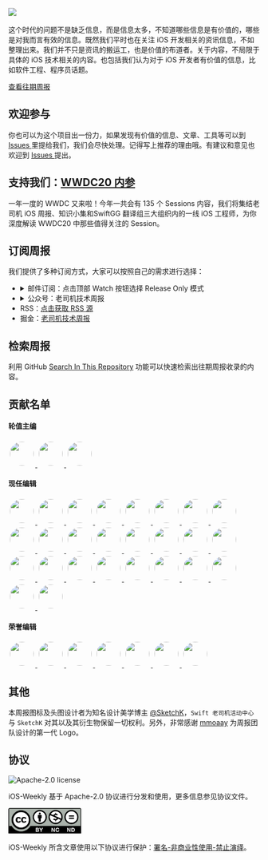 ![](https://github.com/SwiftOldDriver/iOS-Weekly/blob/master/assets/ios-weekly.png?raw=true)

这个时代的问题不是缺乏信息，而是信息太多，不知道哪些信息是有价值的，哪些是对我而言有效的信息。既然我们平时也在关注 iOS 开发相关的资讯信息，不如整理出来。我们并不只是资讯的搬运工，也是价值的布道者。关于内容，不局限于具体的 iOS 技术相关的内容。也包括我们认为对于 iOS 开发者有价值的信息，比如软件工程、程序员话题。

[查看往期周报](https://github.com/SwiftOldDriver/iOS-Weekly/releases)

## 欢迎参与

你也可以为这个项目出一份力，如果发现有价值的信息、文章、工具等可以到 [Issues ](https://github.com/SwiftOldDriver/iOS-Weekly/issues) 里提给我们，我们会尽快处理。记得写上推荐的理由哦。有建议和意见也欢迎到 [Issues ](https://github.com/SwiftOldDriver/iOS-Weekly/issues) 提出。

## 支持我们：[WWDC20 内参](https://xiaozhuanlan.com/wwdc20)

一年一度的 WWDC 又来啦！今年一共会有 135 个 Sessions 内容，我们将集结老司机 iOS 周报、知识小集和SwiftGG 翻译组三大组织内的一线 iOS 工程师，为你深度解读 WWDC20 中那些值得关注的 Session。

## 订阅周报

我们提供了多种订阅方式，大家可以按照自己的需求进行选择：

- <details><summary>邮件订阅：点击顶部 Watch 按钮选择 Release Only 模式</summary><p><img src="https://github.com/SwiftOldDriver/iOS-Weekly/blob/master/assets/release_only.png?raw=true" alt style="max-width=100%;"></p></details>
- <details><summary>公众号：老司机技术周报</summary><p><img src="https://github.com/SwiftOldDriver/iOS-Weekly/blob/master/assets/qrcode_for_wechat.jpg?raw=true" alt style="max-width=100%;"></p></details>
- RSS：[点击获取 RSS 源](https://github.com/SwiftOldDriver/iOS-Weekly/releases.atom)
- 掘金：[老司机技术周报](https://juejin.im/user/5a52075e6fb9a01c9d31b107/posts)

## 检索周报

利用 GitHub [Search In This Repository](https://github.com/SwiftOldDriver/iOS-Weekly/search?q=swift&unscoped_q=swift) 功能可以快速检索出往期周报收录的内容。

<style type="text/css">
.round_icon{
  width: 48px;
  margin: 3px;
  height: 48px;
  border-radius: 50%;
  align-items: center;
  justify-content: center;
  overflow: hidden;
}
</style>

## 贡献名单

#### 轮值主编
<div>
<a href='https://github.com/ParsifalC'>
<img src='https://github.com/ParsifalC.png' class="round_icon">
</a>
<a href='https://github.com/linwenbang'>
<img src='https://github.com/linwenbang.png' class="round_icon">
</a>
<a href='https://github.com/Damonvvong'>
<img src='https://github.com/Damonvvong.png' class="round_icon">
</a>
</div>

#### 现任编辑

<div>
<a href='https://github.com/iblacksun'>
<img src='https://github.com/iblacksun.png' class="round_icon">
</a>
<a href='https://github.com/EyreFree'>
<img src='https://github.com/EyreFree.png' class="round_icon">
</a>
<a href='https://github.com/kemchenj'>
<img src='https://github.com/kemchenj.png' class="round_icon">
</a>
<a href='https://github.com/Damonvvong'>
<img src='https://github.com/Damonvvong.png' class="round_icon">
</a>
<a href='https://github.com/josephchang10'>
<img src='https://github.com/josephchang10.png' class="round_icon">
</a>
<a href='https://github.com/raozhizhen'>
<img src='https://github.com/raozhizhen.png' class="round_icon">
</a>
<a href='https://github.com/ParsifalC'>
<img src='https://github.com/ParsifalC.png' class="round_icon">
</a>
<a href='https://github.com/aaaron7'>
<img src='https://github.com/aaaron7.png' class="round_icon">
</a>
<a href='https://github.com/KyoLi'>
<img src='https://github.com/KyoLi.png' class="round_icon">
</a>
<a href='https://github.com/anotheren'>
<img src='https://github.com/anotheren.png' class="round_icon">
</a>
<a href='https://github.com/waterXu'>
<img src='https://github.com/waterXu.png' class="round_icon">
</a>
<a href='https://github.com/looping'>
<img src='https://github.com/looping.png' class="round_icon">
</a>
<a href='https://github.com/olddonkey'>
<img src='https://github.com/olddonkey.png' class="round_icon">
</a>
<a href='https://github.com/xiaofei86'>
<img src='https://github.com/xiaofei86.png' class="round_icon">
</a>
<a href='https://github.com/linwenbang'>
<img src='https://github.com/linwenbang.png' class="round_icon">
</a>
<a href='https://github.com/ChinaFishNews'>
<img src='https://github.com/ChinaFishNews.png' class="round_icon">
</a>
<a href='https://github.com/nianran'>
<img src='https://github.com/nianran.png' class="round_icon">
</a>
<a href='https://github.com/waz0820'>
<img src='https://github.com/waz0820.png' class="round_icon">
</a>
<a href='https://github.com/zvving'>
<img src='https://github.com/zvving.png' class="round_icon">
</a>
<a href='https://github.com/GesanTung'>
<img src='https://github.com/GesanTung.png' class="round_icon">
</a>
<a href='https://github.com/knightsj'>
<img src='https://github.com/knightsj.png' class="round_icon">
</a>
<a href='https://github.com/CrazyCoderShi'>
<img src='https://github.com/CrazyCoderShi.png' class="round_icon">
</a>
<a href='https://github.com/SatanWoo'>
<img src='https://github.com/SatanWoo.png' class="round_icon">
</a>
<a href='https://github.com/ztlyyznf001'>
<img src='https://github.com/ztlyyznf001.png' class="round_icon">
</a>
<a href='https://github.com/JonyFang'>
<img src='https://github.com/JonyFang.png' class="round_icon">
</a>
<a href='https://github.com/ZengyiMa'>
<img src='https://github.com/ZengyiMa.png' class="round_icon">
</a>
</div>

#### 荣誉编辑

<div>
<a href='https://github.com/lacklock'>
<img src='https://github.com/lacklock.png' class="round_icon">
</a>
<a href='https://github.com/mmoaay'>
<img src='https://github.com/mmoaay.png' class="round_icon">
</a>
<a href='https://github.com/awhisper'>
<img src='https://github.com/awhisper.png' class="round_icon">
</a>
<a href='https://github.com/zangqilong198812'>
<img src='https://github.com/zangqilong198812.png' class="round_icon">
</a>
<a href='https://github.com/100mango'>
<img src='https://github.com/100mango.png' class="round_icon">
</a>
<a href='https://github.com/tom510230'>
<img src='https://github.com/tom510230.png' class="round_icon">
</a>
<a href='https://github.com/yxztj'>
<img src='https://github.com/yxztj.png' class="round_icon">
</a>
</div>


## 其他

本周报图标及头图设计者为知名设计美学博主 [@SketchK](https://github.com/SketchK)，`Swift 老司机活动中心` 与 `SketchK` 对其以及其衍生物保留一切权利。另外，非常感谢 [mmoaay](https://weibo.com/smmoaay) 为周报团队设计的第一代 Logo。

## 协议

<img alt="Apache-2.0 license" src="https://www.apache.org/img/ASF20thAnniversary.jpg" width="128">

iOS-Weekly 基于 Apache-2.0 协议进行分发和使用，更多信息参见协议文件。

<img src='https://github.com/EyreFree/EFArticles/blob/master/res/cc-by-nc-nd.png?raw=true' width='145.77' height='51'/>

iOS-Weekly 所含文章使用以下协议进行保护：[署名-非商业性使用-禁止演绎](http://creativecommons.org/licenses/by-nc-nd/3.0/cn/)。
